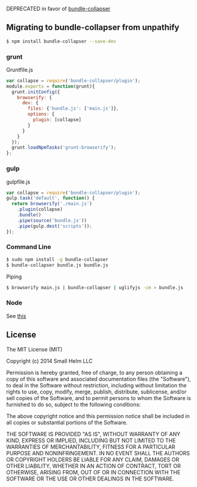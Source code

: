 DEPRECATED in favor of [bundle-collapser](https://www.npmjs.org/package/bundle-collapser)

Migrating to bundle-collapser from unpathify 
--------------------------------------------

```sh
$ npm install bundle-collapser --save-dev
```

### grunt
Gruntfile.js
```js
var collapse = require('bundle-collapser/plugin');
module.exports = function(grunt){
  grunt.initConfig({
    browserify: {
      dev: {
        files: {'bundle.js': ['main.js']},
        options: {
          plugin: [collapse]
        }
      }
    }
  });
  grunt.loadNpmTasks('grunt-browserify');
};
```

### gulp
gulpfile.js
```js
var collapse = require('bundle-collapser/plugin');
gulp.task('default', function() {
  return browserify('./main.js')
    .plugin(collapse)
    .bundle()
    .pipe(source('bundle.js'))
    .pipe(gulp.dest('scripts'));
});
```


### Command Line
```sh
$ sudo npm install -g bundle-collapser
$ bundle-collapser bundle.js bundle.js
```
Piping
```sh
$ browserify main.js | bundle-collapser | uglifyjs -cm > bundle.js
```

### Node
See [this](http://github.com/substack/bundle-collapser#api)

License
-------
The MIT License (MIT)

Copyright (c) 2014 Small Helm LLC

Permission is hereby granted, free of charge, to any person obtaining a copy
of this software and associated documentation files (the "Software"), to deal
in the Software without restriction, including without limitation the rights
to use, copy, modify, merge, publish, distribute, sublicense, and/or sell
copies of the Software, and to permit persons to whom the Software is
furnished to do so, subject to the following conditions:

The above copyright notice and this permission notice shall be included in all
copies or substantial portions of the Software.

THE SOFTWARE IS PROVIDED "AS IS", WITHOUT WARRANTY OF ANY KIND, EXPRESS OR
IMPLIED, INCLUDING BUT NOT LIMITED TO THE WARRANTIES OF MERCHANTABILITY,
FITNESS FOR A PARTICULAR PURPOSE AND NONINFRINGEMENT. IN NO EVENT SHALL THE
AUTHORS OR COPYRIGHT HOLDERS BE LIABLE FOR ANY CLAIM, DAMAGES OR OTHER
LIABILITY, WHETHER IN AN ACTION OF CONTRACT, TORT OR OTHERWISE, ARISING FROM,
OUT OF OR IN CONNECTION WITH THE SOFTWARE OR THE USE OR OTHER DEALINGS IN THE
SOFTWARE.
